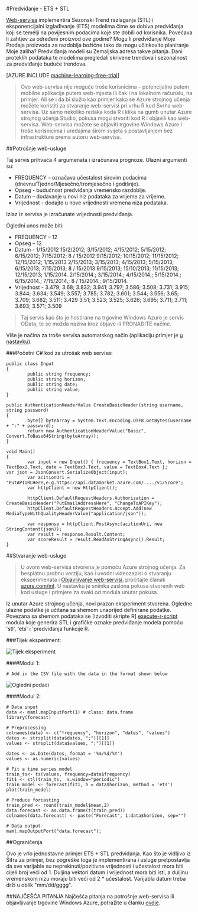 <properties 
    pageTitle="Predviđanje - ETS + STL | Microsoft Azure" 
    description="Predviđanje - ETS + STL" 
    services="machine-learning" 
    documentationCenter="" 
    authors="xueshanz" 
    manager="jhubbard" 
    editor="cgronlun"/>

<tags 
    ms.service="machine-learning" 
    ms.workload="data-services" 
    ms.tgt_pltfrm="na" 
    ms.devlang="na" 
    ms.topic="article" 
    ms.date="08/17/2016" 
    ms.author="yijichen"/> 

#<a name="forecasting---ets--stl"></a>Predviđanje - ETS + STL  

[Web-servisa]( https://datamarket.azure.com/dataset/aml_labs/demand_forecast) implementira Sezonski Trend razlaganja (STL) i eksponencijalni izglađivanje (ETS) modelima čime se dobiva predviđanja koji se temelji na povijesnim podacima koje ste dobili od korisnika. Povećava li zahtjev za određeni proizvod ove godine? Mogu li predviđanje Moje Prodaja proizvoda za razdoblja božićne tako da mogu učinkovito planiranje Moje zaliha? Predviđanja modeli su Zemaljska adresa takve pitanja. Dani proteklih podataka te modelima pregledali skrivene trendova i sezonalnost za predviđanje buduće trendova. 


[AZURE.INCLUDE [machine-learning-free-trial](../../includes/machine-learning-free-trial.md)] 
 
>Ovo web-servisa nije moguće troše korisnicima – potencijalno putem mobilne aplikacije putem web-mjesta ili čak i na lokalnom računalu, na primjer. Ali se i da bi služio kao primjer kako se Azure strojnog učenja možete koristiti za stvaranje web-servisi pri vrhu R kod Svrha web-servisa. Uz samo nekoliko redaka koda R i klika na gumb unutar Azure strojnog učenja Studio, pokusa mogu stvoriti kod R i objavili kao web-servisa. Web-servisa možete se objaviti trgovine Windows Azure i troše korisnicima i uređajima širom svijeta s postavljanjem bez infrastrukture prema autoru web-servisa.  
 
##<a name="consumption-of-web-service"></a>Potrošnje web-usluge 

Taj servis prihvaća 4 argumenata i izračunava prognoze.
Ulazni argumenti su:

* FREQUENCY – označava učestalost sirovim podacima (dnevnu/Tjedno/Mjesečno/tromjesečno i godišnje).
* Opseg - budućnost predviđanja vremensko razdoblje.
* Datum – dodavanje u novi niz podataka za vrijeme za vrijeme.
* Vrijednost - dodajte u nove vrijednosti vremena niza podataka.

Izlaz iz servisa je izračunate vrijednosti predviđanja.
 
Ogledni unos može biti: 

* FREQUENCY – 12
* Opseg – 12
* Datum - 1/15/2012 15/2/2012; 3/15/2012; 4/15/2012; 5/15/2012; 6/15/2012; 7/15/2012; 8 / 15/2012 9/15/2012; 10/15/2012; 11/15/2012; 12/15/2012; 1/15/2013 2/15/2013; 3/15/2013; 4/15/2013; 5/15/2013; 6/15/2013; 7/15/2013; 8 / 15/2013 9/15/2013; 15/10/2013; 11/15/2013; 12/15/2013; 1/15/2014. 2/15/2014.; 3/15/2014.; 4/15/2014.; 5/15/2014.; 6/15/2014.; 7/15/2014.; 8 / 15/2014.; 9/15/2014.
* Vrijednost - 3.479; 3.68; 3.832; 3.941; 3.797; 3.586; 3.508; 3.731; 3.915; 3.844; 3.634; 3.549; 3.557; 3.785; 3.782; 3.601; 3.544; 3.556; 3.65; 3.709; 3.682; 3.511; 3.429 3.51; 3.523; 3.525; 3.626; 3.695; 3.711; 3.711; 3.693; 3.571; 3.509

>Taj servis kao što je hostirane na trgovine Windows Azure je servis OData; te se možda naziva kroz objave ili PRONAĐITE načine. 

Više je načina za troše servisa automatskog način (aplikaciju primjer je [u nastavku](http://microsoftazuremachinelearning.azurewebsites.net/StlEtsForecasting.aspx )).

###<a name="starting-c-code-for-web-service-consumption"></a>Početni C# kod za utrošak web servisa:

    public class Input
    {
            public string frequency;
            public string horizon;
            public string date;
            public string value;
    }
    
    public AuthenticationHeaderValue CreateBasicHeader(string username, string password)
    {
            byte[] byteArray = System.Text.Encoding.UTF8.GetBytes(username + ":" + password);
            return new AuthenticationHeaderValue("Basic", Convert.ToBase64String(byteArray));
    }
    
    void Main()
    {
            var input = new Input() { frequency = TextBox1.Text, horizon = TextBox2.Text, date = TextBox3.Text, value = TextBox4.Text };         var json = JsonConvert.SerializeObject(input);
            var acitionUri = "PutAPIURLHere,e.g.https://api.datamarket.azure.com/..../v1/Score";
            var httpClient = new HttpClient();
    
            httpClient.DefaultRequestHeaders.Authorization = CreateBasicHeader("PutEmailAddressHere", "ChangeToAPIKey");
            httpClient.DefaultRequestHeaders.Accept.Add(new MediaTypeWithQualityHeaderValue("application/json"));
    
            var response = httpClient.PostAsync(acitionUri, new StringContent(json));
            var result = response.Result.Content;
            var scoreResult = result.ReadAsStringAsync().Result;
    }


##<a name="creation-of-web-service"></a>Stvaranje web-usluge 

>U ovom web-servisa stvorena je pomoću Azure strojnog učenja. Za besplatnu probnu verziju, kao i uvodni videozapisi o stvaranju eksperimenata i [Objavljivanje web-servisi](machine-learning-publish-a-machine-learning-web-service.md), pročitajte članak [azure.com/ml](http://azure.com/ml). U nastavku je snimka zaslona pokusa stvorenih web kod usluge i primjere za svaki od modula unutar pokusa.

Iz unutar Azure strojnog učenja, novi prazan eksperiment stvorena. Ogledne ulazne podatke je učitana sa shemom unaprijed definirane podatke. Povezana sa shemom podataka se [Izvoditi skripte R] [ execute-r-script] modula koje generira STL i grafičke oznake predviđanje modela pomoću 'stl', 'ets' i 'predviđanja funkcije R. 

###<a name="experiment-flow"></a>Tijek eksperiment:

![Tijek eksperiment][2]

####<a name="module-1"></a>Modul 1:
 
    # Add in the CSV file with the data in the format shown below 
![Ogledni podaci][3]   

####<a name="module-2"></a>Modul 2:

    # Data input
    data <- maml.mapInputPort(1) # class: data.frame
    library(forecast)
    
    # Preprocessing
    colnames(data) <- c("frequency", "horizon", "dates", "values")
    dates <- strsplit(data$dates, ";")[[1]]
    values <- strsplit(data$values, ";")[[1]]
    
    dates <- as.Date(dates, format = '%m/%d/%Y')
    values <- as.numeric(values)
    
    # Fit a time series model
    train_ts<- ts(values, frequency=data$frequency)
    fit1 <- stl(train_ts,  s.window="periodic")
    train_model <- forecast(fit1, h = data$horizon, method = 'ets')
    plot(train_model)
    
    # Produce forcasting
    train_pred <- round(train_model$mean,2)
    data.forecast <- as.data.frame(t(train_pred))
    colnames(data.forecast) <- paste("Forecast", 1:data$horizon, sep="")
    
    # Data output
    maml.mapOutputPort("data.forecast");

##<a name="limitations"></a>Ograničenja 

Ovo je vrlo jednostavne primjer ETS + STL predviđanja. Kao što je vidljivo iz Šifra za primjer, bez pogreške toga je implementirana i usluge pretpostavlja da sve varijable su neprekinuti/pozitivne vrijednosti i učestalost mora biti cijeli broj veći od 1. Duljina vektori datum i vrijednost mora biti isti, a duljinu vremenskom nizu moraju biti veći od 2 * učestalost. Varijabla datum treba drži u oblik "mm/dd/gggg".

##<a name="faq"></a>NAJČEŠĆA PITANJA
Najčešća pitanja na potrošnje web-servisa ili objavljivanje trgovine Windows Azure, potražite u članku [ovdje](machine-learning-marketplace-faq.md).

[1]: ./media/machine-learning-r-csharp-retail-demand-forecasting/retail-img1.png
[2]: ./media/machine-learning-r-csharp-retail-demand-forecasting/retail-img2.png
[3]: ./media/machine-learning-r-csharp-retail-demand-forecasting/retail-img3.png


<!-- Module References -->
[execute-r-script]: https://msdn.microsoft.com/library/azure/30806023-392b-42e0-94d6-6b775a6e0fd5/
 
